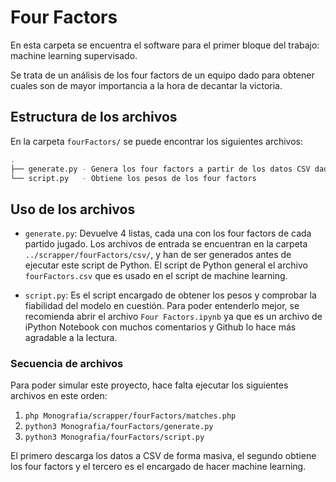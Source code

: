 # Four Factors

En esta carpeta se encuentra el software para el primer bloque del trabajo: machine learning supervisado. 

Se trata de un análisis de los four factors de un equipo dado para obtener cuales son de mayor importancia a la hora de decantar la victoria.

## Estructura de los archivos

En la carpeta `fourFactors/` se puede encontrar los siguientes archivos:

```bash
.
├── generate.py - Genera los four factors a partir de los datos CSV dados
└── script.py   - Obtiene los pesos de los four factors
```

## Uso de los archivos

- `generate.py`: Devuelve 4 listas, cada una con los four factors de cada partido jugado. Los archivos de entrada se encuentran en la carpeta `../scrapper/fourFactors/csv/`, y han de ser generados antes de ejecutar este script de Python. El script de Python general el archivo `fourFactors.csv` que es usado en el script de machine learning.

- `script.py`: Es el script encargado de obtener los pesos y comprobar la fiabilidad del modelo en cuestión. Para poder entenderlo mejor, se recomienda abrir el archivo `Four Factors.ipynb` ya que es un archivo de iPython Notebook con muchos comentarios y Github lo hace más agradable a la lectura.

### Secuencia de archivos

Para poder simular este proyecto, hace falta ejecutar los siguientes archivos en este orden:

1. `php Monografia/scrapper/fourFactors/matches.php`
2. `python3 Monografia/fourFactors/generate.py`
3. `python3 Monografia/fourFactors/script.py`

El primero descarga los datos a CSV de forma masiva, el segundo obtiene los four factors y el tercero es el encargado de hacer machine learning.
